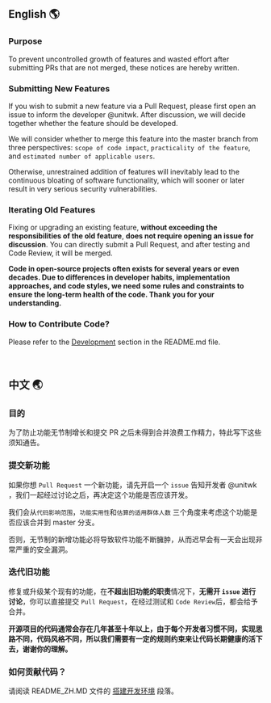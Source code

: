 ## English 🌎

### Purpose

To prevent uncontrolled growth of features and wasted effort after submitting PRs that are not merged, these notices are hereby written.

### Submitting New Features

If you wish to submit a new feature via a Pull Request, please first open an issue to inform the developer @unitwk. After discussion, we will decide together whether the feature should be developed.

We will consider whether to merge this feature into the master branch from three perspectives: `scope of code impact`, `practicality of the feature`, and `estimated number of applicable users`.

Otherwise, unrestrained addition of features will inevitably lead to the continuous bloating of software functionality, which will sooner or later result in very serious security vulnerabilities.

### Iterating Old Features

Fixing or upgrading an existing feature, **without exceeding the responsibilities of the old feature**, **does not require opening an issue for discussion**. You can directly submit a Pull Request, and after testing and Code Review, it will be merged.

**Code in open-source projects often exists for several years or even decades. Due to differences in developer habits, implementation approaches, and code styles, we need some rules and constraints to ensure the long-term health of the code. Thank you for your understanding.**

### How to Contribute Code?

Please refer to the [Development](https://github.com/MCSManager/MCSManager#development) section in the README.md file.

<br />

## 中文 🌏

### 目的

为了防止功能无节制增长和提交 PR 之后未得到合并浪费工作精力，特此写下这些须知通告。

### 提交新功能

如果你想 `Pull Request` 一个新功能，请先开启一个 `issue` 告知开发者 @unitwk ，我们一起经过讨论之后，再决定这个功能是否应该开发。

我们会从`代码影响范围`，`功能实用性`和`估算的适用群体人数` 三个角度来考虑这个功能是否应该合并到 master 分支。

否则，无节制的新增功能必将导致软件功能不断臃肿，从而迟早会有一天会出现非常严重的安全漏洞。

### 迭代旧功能

修复或升级某个现有的功能，在**不超出旧功能的职责**情况下，**无需开 `issue` 进行讨论**，你可以直接提交 `Pull Request`，在经过测试和 `Code Review`后，都会给予合并。

**开源项目的代码通常会存在几年甚至十年以上，由于每个开发者习惯不同，实现思路不同，代码风格不同，所以我们需要有一定的规则约束来让代码长期健康的活下去，谢谢你的理解。**

### 如何贡献代码？

请阅读 README_ZH.MD 文件的 [搭建开发环境](https://github.com/MCSManager/MCSManager/blob/master/README_ZH.md#%E6%90%AD%E5%BB%BA%E5%BC%80%E5%8F%91%E7%8E%AF%E5%A2%83) 段落。
